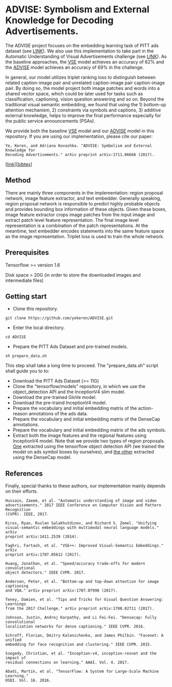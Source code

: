 # ADVISE: Symbolism and External Knowledge for Decoding Advertisements.

The ADVISE project focuses on the embedding learning task of PITT ads dataset
(see [LINK](http://people.cs.pitt.edu/~kovashka/ads/)). We also use this
implementation to take part in the Automatic Understanding of Visual
Advertisements challenge (see 
[LINK](https://evalai.cloudcv.org/web/challenges/challenge-page/86/overview)). 
As the baseline approaches, the <a href="configs/vse++.pbtxt">VSE</a> model
achieves an accuracy of 62% and the <a href="configs/advise.kb.pbtxt">ADVISE</a>
model achieves an accuracy of 69% in the challenge.

In general, our model utilizes triplet ranking loss to distinguish between 
related caption-image pair and unrelated caption-image pair caption-image pair. 
By doing so, the model project both image patches and words into a shared 
vector space, which could be later used for tasks such as classification, 
captioning, vision question answering and so on. Beyond the traditional visual
semantic embedding, we found that using the 1) bottom-up attention mechanism, 2)
constraints via symbols and captions, 3) additive external knowledge, helps to
improve the final performance especially for the public service announcements 
(PSAs).

We provide both the baseline <a href="configs/vse++.pbtxt">VSE</a> model and 
our <a href="configs/advise.kb.pbtxt">ADVISE</a> model in this repository.
If you are using our implementation, please cite our paper:
```
Ye, Keren, and Adriana Kovashka. "ADVISE: Symbolism and External Knowledge for
Decoding Advertisements." arXiv preprint arXiv:1711.06666 (2017).
```
\[[link](https://arxiv.org/pdf/1711.06666.pdf)\]\[[bibtex](https://scholar.googleusercontent.com/scholar.bib?q=info:K2QWc_pL9-YJ:scholar.google.com/&output=citation&scisig=AAGBfm0AAAAAWvsX4yeW9FRFUealOfUsxcfTEzOL2F4A&scisf=4&ct=citation&cd=-1&hl=en)\]

## Method

There are mainly three components in the implementation: region proposal
network, image feature extractor, and text embedder. Generally speaking, region
proposal network is responsible to predict highly probable objects and provides
bounding box information of these objects. Given these boxes, image feature
extractor crops image patches from the input image and extract patch level
feature representation. The final image level representation is a combination of
the patch representations. At the meantime, text embedder encodes statements 
into the same feature space as the image representation. Triplet loss is used to
train the whole network.

## Prerequisites
Tensorflow >= version 1.6

Disk space > 20G (in order to store the downloaded images and intermediate files)

## Getting start

* Clone this repository.
```
git clone https://github.com/yekeren/ADVISE.git
```

* Enter the local directory.
```
cd ADVISE
```

* Prepare the PITT Ads Dataset and pre-trained models.
```
sh prepare_data.sh
```
This step shall take a long time to proceed. The "prepare\_data.sh" script 
shall guide you to to:
  - Download the PITT Ads Dataset (>= 11G)
  - Clone the "tensorflow/models" repository, in which we use the
  object\_detection API and the InceptionV4 slim model.
  - Download the pre-trained GloVe model.
  - Download the pre-traind InceptionV4 model.
  - Prepare the vocabulary and initial embedding matrix of the action-reason 
  annotations of the ads data.
  - Prepare the vocabulary and initial embedding matrix of the DenseCap
  annotations.
  - Prepare the vocabulary and initial embedding matrix of the ads symbols.
  - Extract both the image features and the regional features using
  InceptionV4 model. Note that we provide two types of region proposals. 
  <a href="output/symbol_box_test.json">One</a> extracted using the tensorflow
  object detection API (we trained the model on ads symbol boxes by ourselves), 
  and <a href="output/densecap_test.json">the other</a> extracted using the 
  DenseCap model.

## References
Finally, special thanks to these authors, our implementation mainly depends 
on their efforts.
```
Hussain, Zaeem, et al. "Automatic understanding of image and video
advertisements." 2017 IEEE Conference on Computer Vision and Pattern Recognition
(CVPR). IEEE, 2017.

Kiros, Ryan, Ruslan Salakhutdinov, and Richard S. Zemel. "Unifying
visual-semantic embeddings with multimodal neural language models." arXiv
preprint arXiv:1411.2539 (2014).

Faghri, Fartash, et al. "VSE++: Improved Visual-Semantic Embeddings." arXiv
preprint arXiv:1707.05612 (2017).

Huang, Jonathan, et al. "Speed/accuracy trade-offs for modern convolutional
object detectors." IEEE CVPR. 2017.

Anderson, Peter, et al. "Bottom-up and top-down attention for image captioning
and VQA." arXiv preprint arXiv:1707.07998 (2017).

Teney, Damien, et al. "Tips and Tricks for Visual Question Answering: Learnings
from the 2017 Challenge." arXiv preprint arXiv:1708.02711 (2017).

Johnson, Justin, Andrej Karpathy, and Li Fei-Fei. "Densecap: Fully convolutional
localization networks for dense captioning." IEEE CVPR. 2016.

Schroff, Florian, Dmitry Kalenichenko, and James Philbin. "Facenet: A unified
embedding for face recognition and clustering." IEEE CVPR. 2015.

Szegedy, Christian, et al. "Inception-v4, inception-resnet and the impact of
residual connections on learning." AAAI. Vol. 4. 2017.

Abadi, Martín, et al. "TensorFlow: A System for Large-Scale Machine Learning."
OSDI. Vol. 16. 2016.
```
